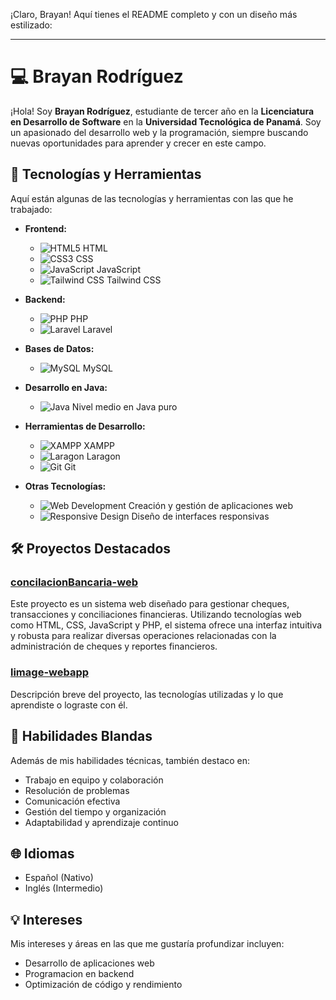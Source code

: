 ¡Claro, Brayan! Aquí tienes el README completo y con un diseño más estilizado:

---

# 💻 Brayan Rodríguez

¡Hola! Soy **Brayan Rodríguez**, estudiante de tercer año en la **Licenciatura en Desarrollo de Software** en la **Universidad Tecnológica de Panamá**. Soy un apasionado del desarrollo web y la programación, siempre buscando nuevas oportunidades para aprender y crecer en este campo.

## 🚀 Tecnologías y Herramientas

Aquí están algunas de las tecnologías y herramientas con las que he trabajado:

- **Frontend:**
  - ![HTML5](https://img.shields.io/badge/HTML5-E34F26?style=for-the-badge&logo=html5&logoColor=white) HTML
  - ![CSS3](https://img.shields.io/badge/CSS3-1572B6?style=for-the-badge&logo=css3&logoColor=white) CSS
  - ![JavaScript](https://img.shields.io/badge/JavaScript-F7DF1E?style=for-the-badge&logo=javascript&logoColor=black) JavaScript
  - ![Tailwind CSS](https://img.shields.io/badge/Tailwind%20CSS-38B2AC?style=for-the-badge&logo=tailwindcss&logoColor=white) Tailwind CSS

- **Backend:**
  - ![PHP](https://img.shields.io/badge/PHP-777BB4?style=for-the-badge&logo=php&logoColor=white) PHP
  - ![Laravel](https://img.shields.io/badge/Laravel-E74430?style=for-the-badge&logo=laravel&logoColor=white) Laravel

- **Bases de Datos:**
  - ![MySQL](https://img.shields.io/badge/MySQL-4479A1?style=for-the-badge&logo=mysql&logoColor=white) MySQL

- **Desarrollo en Java:**
  - ![Java](https://img.shields.io/badge/Java-007396?style=for-the-badge&logo=java&logoColor=white) Nivel medio en Java puro

- **Herramientas de Desarrollo:**
  - ![XAMPP](https://img.shields.io/badge/XAMPP-FB7A24?style=for-the-badge&logo=xampp&logoColor=white) XAMPP
  - ![Laragon](https://img.shields.io/badge/Laragon-2E2E2E?style=for-the-badge&logo=laragon&logoColor=white) Laragon
  - ![Git](https://img.shields.io/badge/Git-F05032?style=for-the-badge&logo=git&logoColor=white) Git

- **Otras Tecnologías:**
  - ![Web Development](https://img.shields.io/badge/Web%20Development-4B4B4B?style=for-the-badge&logo=web&logoColor=white) Creación y gestión de aplicaciones web
  - ![Responsive Design](https://img.shields.io/badge/Responsive%20Design-4B4B4B?style=for-the-badge&logo=responsive&logoColor=white) Diseño de interfaces responsivas



## 🛠️ Proyectos Destacados

### [concilacionBancaria-web](#)
Este proyecto es un sistema web diseñado para gestionar cheques, transacciones y conciliaciones financieras. Utilizando tecnologías web como HTML, CSS, JavaScript y PHP, el sistema ofrece una interfaz intuitiva y robusta para realizar diversas operaciones relacionadas con la administración de cheques y reportes financieros.

### [limage-webapp](#)
Descripción breve del proyecto, las tecnologías utilizadas y lo que aprendiste o lograste con él.

## 🎯 Habilidades Blandas

Además de mis habilidades técnicas, también destaco en:

- Trabajo en equipo y colaboración
- Resolución de problemas
- Comunicación efectiva
- Gestión del tiempo y organización
- Adaptabilidad y aprendizaje continuo

## 🌐 Idiomas

- Español (Nativo)
- Inglés (Intermedio)

## 💡 Intereses

Mis intereses y áreas en las que me gustaría profundizar incluyen:

- Desarrollo de aplicaciones web
- Programacion en backend
- Optimización de código y rendimiento


